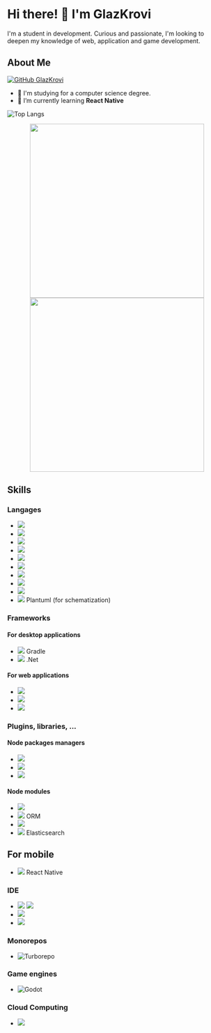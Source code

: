 # Hi there! 👋 I'm **GlazKrovi**

I'm a student in development. Curious and passionate, I'm looking to deepen my knowledge of web, application and game development.

## About Me

[![GitHub GlazKrovi](https://img.shields.io/github/followers/GlazKrovi?label=follow&style=social)](https://github.com/GlazKrovi)

- 🔭 I'm studying for a computer science degree.
- 🌱 I’m currently learning **React Native**

![Top Langs](https://github-readme-stats.vercel.app/api/top-langs/?username=GlazKrovi&layout=compact&theme=dark&hide_border=true)

<p align="center">
  <img src="https://github-readme-stats.vercel.app/api?username=GlazKrovi&show_icons=true&theme=bear" width="400">
  <img src="https://github-readme-streak-stats.herokuapp.com?user=GlazKrovi&theme=dark&hide_border=true" width="400">
</p>

## Skills

### Langages

- ![](https://api.iconify.design/devicon:c.svg)
- ![](https://api.iconify.design/devicon:csharp.svg)
- ![](https://api.iconify.design/devicon:java-wordmark.svg)
- ![](https://api.iconify.design/vscode-icons:file-type-gdscript.svg)
- ![](https://api.iconify.design/devicon:php.svg)
- ![](https://api.iconify.design/devicon:javascript.svg)
- ![](https://api.iconify.design/devicon:html5-wordmark.svg)
- ![](https://api.iconify.design/devicon:css3-wordmark.svg)
- ![](https://api.iconify.design/devicon:typescript.svg)
- ![](https://api.iconify.design/vscode-icons:file-type-plantuml.svg) Plantuml (for schematization)

### Frameworks

#### For desktop applications

- ![](https://api.iconify.design/logos:gradle.svg) Gradle
- ![](https://api.iconify.design/devicon:dotnetcore.svg) .Net

#### For web applications

- ![](https://api.iconify.design/devicon:laravel-wordmark.svg)
- ![](https://api.iconify.design/devicon:react-wordmark.svg)
- ![](https://api.iconify.design/devicon:qwik-wordmark.svg) 

### Plugins, libraries, ...

#### Node packages managers

- ![](https://api.iconify.design/devicon:npm-wordmark.svg)
- ![](https://api.iconify.design/logos:pnpm.svg)
- ![](https://api.iconify.design/logos:yarn.svg)

#### Node modules

- ![](https://api.iconify.design/devicon:express-wordmark.svg)
- ![](https://api.iconify.design/devicon:prisma-wordmark.svg) ORM
- ![](https://api.iconify.design/logos:graphql.svg)
- ![](https://api.iconify.design/logos:elasticsearch.svg) Elasticsearch

## For mobile

- ![](https://api.iconify.design/devicon:react.svg) React Native

### IDE

- ![](https://api.iconify.design/devicon:vscode-wordmark.svg)   ![](https://api.iconify.design/mdi:star-four-points-outline.svg) 
- ![](https://api.iconify.design/devicon:androidstudio-wordmark.svg)
- ![](https://api.iconify.design/devicon:intellij.svg) 


### Monorepos

- ![Turborepo](https://api.iconify.design/logos:turborepo.svg) 

### Game engines

- ![Godot](https://api.iconify.design/logos:godot.svg) 

### Cloud Computing

- ![](https://api.iconify.design/logos:aws.svg) 
